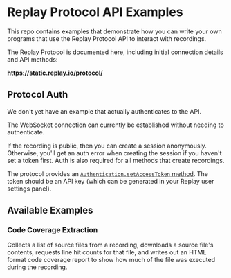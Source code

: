 # Replay Protocol API Examples

This repo contains examples that demonstrate how you can write your own programs that use the Replay Protocol API to interact with recordings.

The Replay Protocol is documented here, including initial connection details and API methods:

**https://static.replay.io/protocol/**

## Protocol Auth

We don't yet have an example that actually authenticates to the API.

The WebSocket connection can currently be established without needing to authenticate.

If the recording is public, then you can create a session anonymously.  Otherwise, you'll get an auth error when creating the session if you haven't set a token first.  Auth is also required for all methods that create recordings.

The protocol provides an [`Authentication.setAccessToken` method](https://static.replay.io/protocol/tot/Authentication/#method-setAccessToken).  The token should be an API key (which can be generated in your Replay user settings panel).  

## Available Examples

### Code Coverage Extraction

Collects a list of source files from a recording, downloads a source file's contents, requests line hit counts for that file, and writes out an HTML format code coverage report to show how much of the file was executed during the recording.